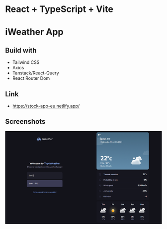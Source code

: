 # React + TypeScript + Vite

# iWeather App

## Build with

- Tailwind CSS
- Axios
- Tanstack/React-Query 
- React Router Dom

## Link
- https://stock-app-eu.netlify.app/

## Screenshots
<div style="display:flex">
<img src="src/assets/ss/iWeather-home.png" alt="home" style="zoom: 100%; width:50%"  />
<img src="src/assets/ss/iWeather-details.png" alt="details" style="zoom: 100%; width:50%" />
</div>
